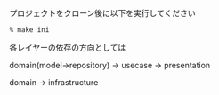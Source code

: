 プロジェクトをクローン後に以下を実行してください

```
% make ini
```

各レイヤーの依存の方向としては

domain(model->repository) -> usecase -> presentation

domain -> infrastructure